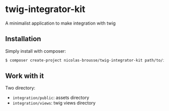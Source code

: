 twig-integrator-kit
===================

A minimalist application to make integration with twig


## Installation

Simply install with composer:

```bash
$ composer create-project nicolas-brousse/twig-integrator-kit path/to/install/
```

## Work with it

Two directory:
* `integration/public`: assets directory
* `integration/views`: twig views directory
